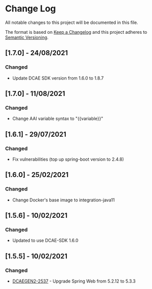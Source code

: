 # Change Log
All notable changes to this project will be documented in this file.

The format is based on [Keep a Changelog](http://keepachangelog.com/)
and this project adheres to [Semantic Versioning](http://semver.org/).

## [1.7.0] - 24/08/2021
### Changed
- Update DCAE SDK version from 1.6.0 to 1.8.7

## [1.7.0] - 11/08/2021
### Changed
- Change AAI variable syntax to "{{variable}}" 

## [1.6.1] - 29/07/2021
### Changed
- Fix vulnerabilities (top up spring-boot version to 2.4.8) 

## [1.6.0] - 25/02/2021
### Changed
- Change Docker's base image to integration-java11

## [1.5.6] - 10/02/2021
### Changed
- Updated to use DCAE-SDK 1.6.0

## [1.5.5] - 10/02/2021 
### Changed
- [DCAEGEN2-2537](https://jira.onap.org/browse/DCAEGEN2-2537) - Upgrade Spring Web from 5.2.12 to 5.3.3

